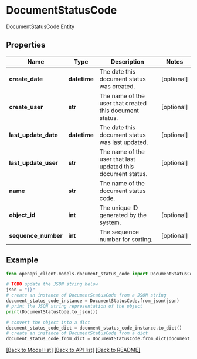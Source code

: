 # DocumentStatusCode

DocumentStatusCode Entity

## Properties

Name | Type | Description | Notes
------------ | ------------- | ------------- | -------------
**create_date** | **datetime** | The date this document status was created. | [optional] 
**create_user** | **str** | The name of the user that created this document status. | [optional] 
**last_update_date** | **datetime** | The date this document status was last updated. | [optional] 
**last_update_user** | **str** | The name of the user that last updated this document status. | [optional] 
**name** | **str** | The name of the document status code. | 
**object_id** | **int** | The unique ID generated by the system. | [optional] 
**sequence_number** | **int** | The sequence number for sorting. | [optional] 

## Example

```python
from openapi_client.models.document_status_code import DocumentStatusCode

# TODO update the JSON string below
json = "{}"
# create an instance of DocumentStatusCode from a JSON string
document_status_code_instance = DocumentStatusCode.from_json(json)
# print the JSON string representation of the object
print(DocumentStatusCode.to_json())

# convert the object into a dict
document_status_code_dict = document_status_code_instance.to_dict()
# create an instance of DocumentStatusCode from a dict
document_status_code_from_dict = DocumentStatusCode.from_dict(document_status_code_dict)
```
[[Back to Model list]](../README.md#documentation-for-models) [[Back to API list]](../README.md#documentation-for-api-endpoints) [[Back to README]](../README.md)


